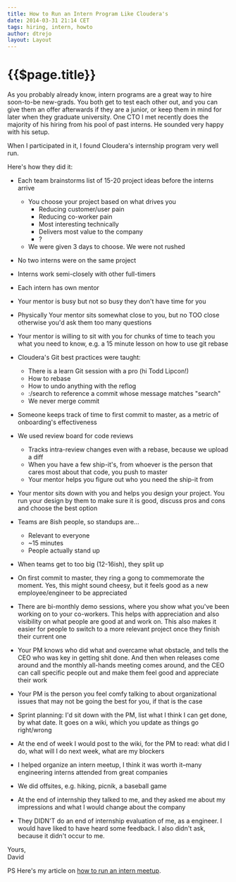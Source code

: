 ```yaml
---
title: How to Run an Intern Program Like Cloudera's
date: 2014-03-31 21:14 CET
tags: hiring, intern, howto
author: dtrejo
layout: Layout
---
```

# {{$page.title}}

As you probably already know, intern programs are a great way to hire soon-to-be
new-grads. You both get to test each other out, and you can give them an offer
afterwards if they are a junior, or keep them in mind for later when they
graduate university. One CTO I met recently does the majority of his hiring from
his pool of past interns. He sounded very happy with his setup.

When I participated in it, I found Cloudera's internship program very well run.

Here's how they did it:

- Each team brainstorms list of 15-20 project ideas before the interns arrive
  - You choose your project based on what drives you
    - Reducing customer/user pain
    - Reducing co-worker pain
    - Most interesting technically
    - Delivers most value to the company
    - ?
  - We were given 3 days to choose. We were not rushed
- No two interns were on the same project
- Interns work semi-closely with other full-timers
- Each intern has own mentor
- Your mentor is busy but not so busy they don't have time for you
- Physically Your mentor sits somewhat close to you, but no TOO close otherwise you'd ask them too many questions
- Your mentor is willing to sit with you for chunks of time to teach you what you need to know, e.g. a 15 minute lesson on how to use git rebase
- Cloudera's Git best practices were taught:
  - There is a learn Git session with a pro (hi Todd Lipcon!)
  - How to rebase
  - How to undo anything with the reflog
  - :/search to reference a commit whose message matches "search"
  - We never merge commit
- Someone keeps track of time to first commit to master, as a metric of onboarding's effectiveness
- We used review board for code reviews
  - Tracks intra-review changes even with a rebase, because we upload a diff
  - When you have a few ship-it's, from whoever is the person that cares most about that code, you push to master
  - Your mentor helps you figure out who you need the ship-it from
- Your mentor sits down with you and helps you design your project. You run your design by them to make sure it is good, discuss pros and cons and choose the best option
- Teams are 8ish people, so standups are...
  - Relevant to everyone
  - ~15 minutes
  - People actually stand up
- When teams get to too big (12-16ish), they split up
- On first commit to master, they ring a gong to commemorate the moment. Yes, this might sound cheesy, but it feels good as a new employee/engineer to be appreciated
- There are bi-monthly demo sessions, where you show what you've been working on to your co-workers. This helps with appreciation and also visibility on what people are good at and work on. This also makes it easier for people to switch to a more relevant project once they finish their current one
- Your PM knows who did what and overcame what obstacle, and tells the CEO who was key in getting shit done. And then when releases come around and the monthly all-hands meeting comes around, and the CEO can call specific people out and make them feel good and appreciate their work
- Your PM is the person you feel comfy talking to about organizational issues that may not be going the best for you, if that is the case
- Sprint planning: I'd sit down with the PM, list what I think I can get done, by what date. It goes on a wiki, which you update as things go right/wrong
- At the end of week I would post to the wiki, for the PM to read: what did I do, what will I do next week, what are my blockers
- I helped organize an intern meetup, I think it was worth it–many engineering interns attended from great companies
- We did offsites, e.g. hiking, picnik, a baseball game
- At the end of internship they talked to me, and they asked me about my impressions and what I would change about the company

- They DIDN'T do an end of internship evaluation of me, as a engineer. I would have liked to have heard some feedback. I also didn't ask, because it didn't occur to me.

Yours,<br>
David

PS Here's my article on [how to run an intern meetup][internmeetup].

[internmeetup]:/how-to-run-an-intern-meetup.html
